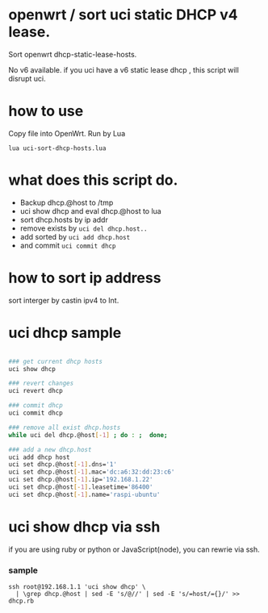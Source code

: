 # openwrt / sort uci static DHCP v4 lease.

Sort openwrt dhcp-static-lease-hosts.

No v6 available.
if you uci have a v6 static lease dhcp , this script will disrupt uci.

# how to use 

Copy file into OpenWrt.  Run by Lua

```
lua uci-sort-dhcp-hosts.lua
```


# what does this script do.

- Backup dhcp.@host to /tmp
- uci show dhcp and eval dhcp.@host to lua
- sort dhcp.hosts by ip addr 
- remove exists by `uci del dhcp.host..`
- add sorted by `uci add dhcp.host `
- and commit `uci commit dhcp`

# how to sort ip address 

sort interger by castin ipv4 to Int.

# uci dhcp sample 


```sh

### get current dhcp hosts
uci show dhcp

### revert changes 
uci revert dhcp 

### commit dhcp
uci commit dhcp 

### remove all exist dhcp.hosts
while uci del dhcp.@host[-1] ; do : ;  done;

### add a new dhcp.host
uci add dhcp host
uci set dhcp.@host[-1].dns='1'
uci set dhcp.@host[-1].mac='dc:a6:32:dd:23:c6'
uci set dhcp.@host[-1].ip='192.168.1.22'
uci set dhcp.@host[-1].leasetime='86400'
uci set dhcp.@host[-1].name='raspi-ubuntu'

```

# uci show dhcp via ssh 

if you are using ruby or python or JavaScript(node), you can rewrie via ssh.

### sample
```
ssh root@192.168.1.1 'uci show dhcp' \
  | \grep dhcp.@host | sed -E 's/@//' | sed -E 's/=host/={}/' >> dhcp.rb

```
